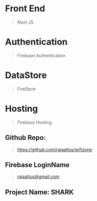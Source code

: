 # Front End 
> Nuxt JS

# Authentication 
> Firebase Authentication

# DataStore

> FireStore

# Hosting 

> Firebase Hosting

## Github Repo:
> https://github.com/rajaaltus/wifizone

## Firebase LoginName
> rajaaltus@gmail.com

## Project Name: SHARK


